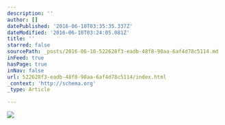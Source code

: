 ```yaml
---
description: ''
author: []
datePublished: '2016-06-10T03:35:35.337Z'
dateModified: '2016-06-10T03:24:05.081Z'
title: ''
starred: false
sourcePath: _posts/2016-06-10-522628f3-eadb-48f8-90aa-6af4d78c5114.md
inFeed: true
hasPage: true
inNav: false
url: 522628f3-eadb-48f8-90aa-6af4d78c5114/index.html
_context: 'http://schema.org'
_type: Article

---
```

![](https://the-grid-user-content.s3-us-west-2.amazonaws.com/5d5efbb5-18d0-4e97-8253-52464291c851.jpg)